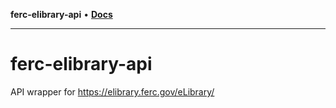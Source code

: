**ferc-elibrary-api** • [**Docs**](globals.md)

***

# ferc-elibrary-api

API wrapper for https://elibrary.ferc.gov/eLibrary/

